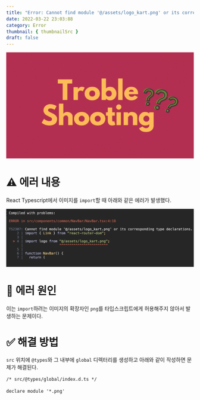```yaml
---
title: "Error: Cannot find module '@/assets/logo_kart.png' or its corresponding type declarations."
date: 2022-03-22 23:03:88
category: Error
thumbnail: { thumbnailSrc }
draft: false
---
```


![](./images/thumbNail/thumbNail.gif)

# ⚠️ 에러 내용

React Typescript에서 이미지를 `import`할 때 아래와 같은 에러가 발생했다.

![](./images/ts-import-img-01.png)

# 📌 에러 원인

이는 `import`하려는 이미지의 확장자인 `png`를 타입스크립트에게 허용해주지 않아서 발생하는 문제이다.

# ✅ 해결 방법

`src` 위치에 `@types`와 그 내부에 `global` 디렉터리를 생성하고 아래와 같이 작성하면 문제가 해결된다.

```tsx
/* src/@types/global/index.d.ts */

declare module '*.png'
```

<br/>
